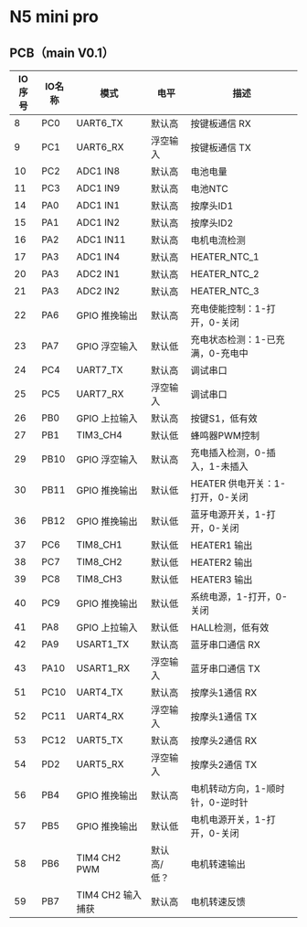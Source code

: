 # N5 mini pro

## PCB（main V0.1）

| IO序号 | IO名称 | 模式 | 电平 | 描述 |
| --- | --- | --- | --- | --- |
|  8 | PC0 | UART6_TX | 默认高 | 按键板通信 RX|
|  9 | PC1 | UART6_RX | 浮空输入 | 按键板通信 TX|
| 10 | PC2 | ADC1 IN8 | 默认高 | 电池电量 |
| 11 | PC3 | ADC1 IN9 | 默认高 | 电池NTC |
| 14 | PA0 | ADC1 IN1 | 默认高 | 按摩头ID1 |
| 15 | PA1 | ADC1 IN2 | 默认高 | 按摩头ID2 |
| 16 | PA2 | ADC1 IN11 | 默认高 | 电机电流检测 |
| 17 | PA3 | ADC1 IN4 | 默认高 | HEATER_NTC_1 |
| 20 | PA3 | ADC2 IN1 | 默认高 | HEATER_NTC_2 |
| 21 | PA3 | ADC2 IN2 | 默认高 | HEATER_NTC_3 |
| 22 | PA6 | GPIO 推挽输出 | 默认高 | 充电使能控制：1-打开，0-关闭 |
| 23 | PA7 | GPIO 浮空输入 | 默认低 | 充电状态检测：1-已充满，0-充电中 |
| 24 | PC4 | UART7_TX | 默认高 | 调试串口 |
| 25 | PC5 | UART7_RX | 浮空输入 | 调试串口 |
| 26 | PB0 | GPIO 上拉输入 | 默认高 | 按键S1，低有效 |
| 27 | PB1 | TIM3_CH4 | 默认低 | 蜂鸣器PWM控制 |
| 29 | PB10 | GPIO 浮空输入 | 默认高 | 充电插入检测，0-插入，1-未插入 |
| 30 | PB11 | GPIO 推挽输出 | 默认低 | HEATER 供电开关：1-打开，0-关闭 |
| 36 | PB12 | GPIO 推挽输出 | 默认低 | 蓝牙电源开关，1-打开，0-关闭 |
| 37 | PC6 | TIM8_CH1 | 默认低 | HEATER1 输出 |
| 38 | PC7 | TIM8_CH2 | 默认低 | HEATER2 输出 |
| 39 | PC8 | TIM8_CH3 | 默认低 | HEATER3 输出 |
| 40 | PC9 | GPIO 推挽输出 | 默认低 | 系统电源，1-打开，0-关闭 |
| 41 | PA8 | GPIO 上拉输入 | 默认低 | HALL检测，低有效 |
| 42 | PA9  | USART1_TX | 默认高 | 蓝牙串口通信 RX |
| 43 | PA10 | USART1_RX | 浮空输入 | 蓝牙串口通信 TX |
| 51 | PC10  | UART4_TX | 默认高 | 按摩头1通信 RX |
| 52 | PC11 | UART4_RX | 浮空输入 | 按摩头1通信 TX |
| 53 | PC12  | UART5_TX | 默认高 | 按摩头2通信 RX |
| 54 | PD2 | UART5_RX | 浮空输入 | 按摩头2通信 TX |
| 56 | PB4  | GPIO 推挽输出 | 默认高 | 电机转动方向，1-顺时针，0-逆时针 |
| 57 | PB5  | GPIO 推挽输出 | 默认低 | 电机电源开关，1-打开，0-关闭 |
| 58 | PB6  | TIM4 CH2 PWM | 默认高/低？ | 电机转速输出 |
| 59 | PB7  | TIM4 CH2 输入捕获 | 默认高 | 电机转速反馈 |
